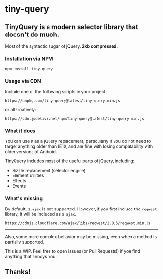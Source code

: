 # tiny-query

## TinyQuery is a modern selector library that doesn't do much.

Most of the syntactic sugar of jQuery. **2kb compressed.**

### Installation via NPM

```
npm install tiny-query
```

### Usage via CDN

Include one of the following scripts in your project:

```
https://unpkg.com/tiny-query@latest/tiny-query.min.js
```

or alternatively:

```
https://cdn.jsdelivr.net/npm/tiny-query@latest/tiny-query.min.js
```


### What it does

You can use it as a jQuery replacement, particularly if you do not need to target anything older than IE10, and are fine with losing compatability with older versions of Android.

TinyQuery includes most of the useful parts of jQuery, including:

- Sizzle replacement (selector engine)
- Element utilities
- Effects
- Events

### What's missing

By default, `$.ajax` is not supported. However, if you first include the `reqwest` library, it will be included as `$.ajax`.

```
https://cdnjs.cloudflare.com/ajax/libs/reqwest/2.0.5/reqwest.min.js
```

-----

Also, some more complex behavior may be missing, even when a method is partially supported.

This is a WIP. Feel free to open issues (or Pull Requests!) if you find anything that annoys you.


## Thanks!


